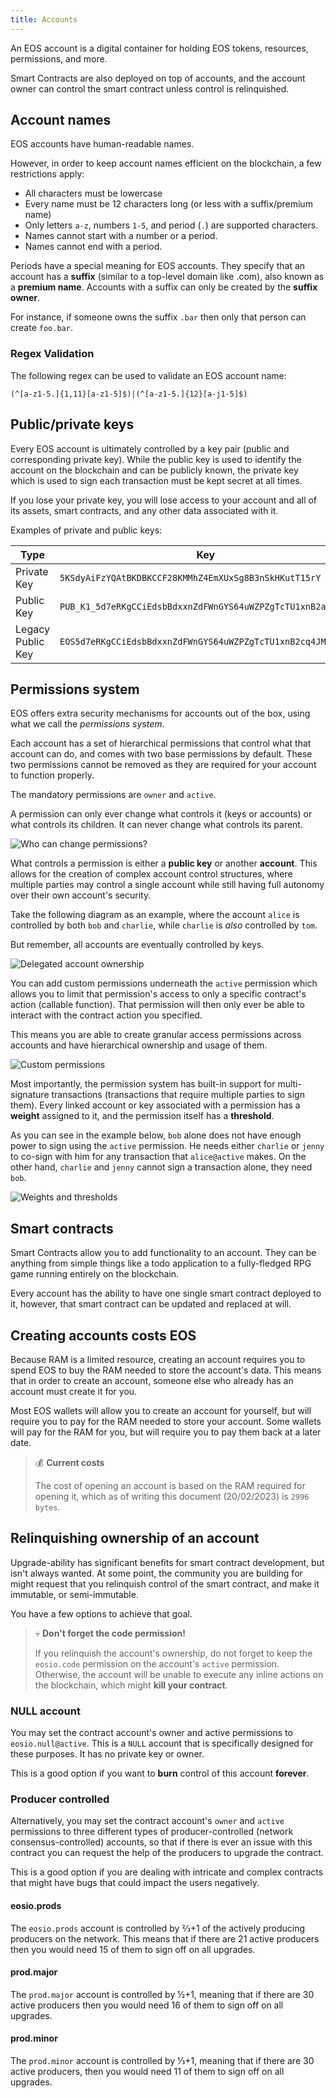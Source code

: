 ```yaml
---
title: Accounts
---
```


An EOS account is a digital container for holding EOS tokens, resources, permissions, and more. 

Smart Contracts are also deployed on top of accounts, and the account owner can control the smart contract unless
control is relinquished.

## Account names

EOS accounts have human-readable names. 

However, in order to keep account names efficient on the blockchain, a few restrictions apply: 

* All characters must be lowercase
* Every name must be 12 characters long (or less with a suffix/premium name)
* Only letters `a-z`, numbers `1-5`, and period (`.`) are supported characters. 
* Names cannot start with a number or a period. 
* Names cannot end with a period.

Periods have a special meaning for EOS accounts. They specify that an account has a **suffix** (similar to a top-level domain like .com), also known as a **premium name**. Accounts with a suffix can only be created by the **suffix owner**. 

For instance, if someone owns the suffix `.bar` then only that person can create `foo.bar`. 
 
### Regex Validation

The following regex can be used to validate an EOS account name: 

```regex
(^[a-z1-5.]{1,11}[a-z1-5]$)|(^[a-z1-5.]{12}[a-j1-5]$)
```

## Public/private keys

Every EOS account is ultimately controlled by a key pair (public and corresponding private key).
While the public key is used to identify the account on the blockchain and can be publicly known, the private key which is used 
to sign each transaction must be kept secret at all times.

If you lose your private key, you will lose access to your account and all of its assets, smart contracts, and any other
data associated with it.

Examples of private and public keys:

| Type              | Key |
|-------------------| --- |
| Private Key       | `5KSdyAiFzYQAtBKDBKCCF28KMMhZ4EmXUxSg8B3nSkHKutT15rY` |
| Public Key        | `PUB_K1_5d7eRKgCCiEdsbBdxxnZdFWnGYS64uWZPZgTcTU1xnB2aESxqR` |
| Legacy Public Key | `EOS5d7eRKgCCiEdsbBdxxnZdFWnGYS64uWZPZgTcTU1xnB2cq4JMD` |


## Permissions system

EOS offers extra security mechanisms for accounts out of the box, using what we call the *permissions system*.

Each account has a set of hierarchical permissions that control what that account can do, and comes with two base permissions by default. These two permissions cannot be removed as they are required for your account to function properly. 

The mandatory permissions are `owner` and `active`.

A permission can only ever change what controls it (keys or accounts) or what controls its children. It can never change what controls its parent.

![Who can change permissions?](/images/accts_who_can_change_permissions.png)


What controls a permission is either a **public key** or another **account**. 
This allows for the creation of complex account control structures, where multiple parties may control a single account 
while still having full autonomy over their own account's security. 

Take the following diagram as an example, where the account `alice` is controlled by both `bob` and `charlie`, 
while `charlie` is _also_ controlled by `tom`. 

But remember, all accounts are eventually controlled by keys. 


![Delegated account ownership](/images/accts_delegated_account_ownership.png)


You can add custom permissions underneath the `active` permission which allows you to limit that permission's access to 
only a specific contract's action (callable function). That permission will then only ever be able to interact with the 
contract action you specified. 

This means you are able to create granular access permissions across accounts and have hierarchical ownership and 
usage of them. 


![Custom permissions](/images/accts_custom_permissions.png)


Most importantly, the permission system has built-in support for multi-signature transactions (transactions that require 
multiple parties to sign them). Every linked account or key associated with a permission has a **weight** assigned to it, 
and the permission itself has a **threshold**. 

As you can see in the example below, `bob` alone does not have enough power to sign using the `active` permission. 
He needs either `charlie` or `jenny` to co-sign with him for any transaction that `alice@active` makes. On the other 
hand, `charlie` and `jenny` cannot sign a transaction alone, they need `bob`. 


![Weights and thresholds](/images/accts_weights_and_thresholds.png)


## Smart contracts

Smart Contracts allow you to add functionality to an account. They can be anything 
from simple things like a todo application to a fully-fledged RPG game running entirely on the blockchain. 

Every account has the ability to have one single smart contract deployed to it, however, that smart contract can be 
updated and replaced at will. 


## Creating accounts costs EOS

Because RAM is a limited resource, creating an account requires you to spend EOS to buy the RAM needed to store the
account's data. This means that in order to create an account, someone else who already has an account must
create it for you.

Most EOS wallets will allow you to create an account for yourself, but will require you to pay for the RAM needed to
store your account. Some wallets will pay for the RAM for you, but will require you to pay them back at a later date.

> 💰 **Current costs**
> 
> The cost of opening an account is based on the RAM required for opening it, which as of writing this document (20/02/2023) is `2996 bytes`.

## Relinquishing ownership of an account

Upgrade-ability has significant benefits for smart contract development, but isn't always wanted. 
At some point, the community you are building for might request that you relinquish control of the smart contract, and make 
it immutable, or semi-immutable.

You have a few options to achieve that goal.

> 💀 **Don't forget the code permission!**
>
> If you relinquish the account's ownership, do not forget to keep the `eosio.code` permission
> on the account's `active` permission. Otherwise, the account will be unable to execute any inline actions on the blockchain, 
> which might **kill your contract**.

### NULL account

You may set the contract account's owner and active permissions to `eosio.null@active`. This is a `NULL` account that is specifically designed for these purposes. It has no private key or owner. 

This is a good option if you want to **burn** control of this account **forever**.


### Producer controlled

Alternatively, you may set the contract account's `owner` and `active` permissions to three different types of producer-controlled (network consensus-controlled) accounts, so that if there is ever an issue with this contract you can request the help of the producers to upgrade the contract. 

This is a good option if you are dealing with intricate and complex contracts that might have bugs that could impact the users negatively. 

#### eosio.prods

The `eosio.prods` account is controlled by ⅔+1 of the actively producing producers on the network. This means that if there are 21 active producers then you would need 15 of them to sign off on all upgrades.

#### prod.major

The `prod.major` account is controlled by ½+1, meaning that if there are 30 active producers then you would need 16 of them to sign off on all upgrades.

#### prod.minor

The `prod.minor` account is controlled by ⅓+1, meaning that if there are 30 active producers, then you would need 11 of them to sign off on all upgrades.

